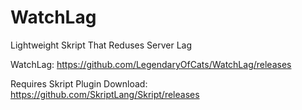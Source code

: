 # WatchLag
Lightweight Skript That Reduses Server Lag

WatchLag: https://github.com/LegendaryOfCats/WatchLag/releases

Requires Skript Plugin
Download: https://github.com/SkriptLang/Skript/releases
